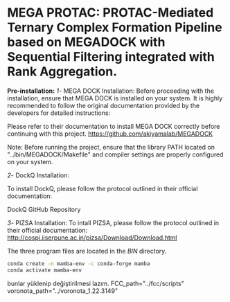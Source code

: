 <h1> MEGA PROTAC: PROTAC-Mediated Ternary Complex Formation Pipeline based on MEGADOCK with Sequential Filtering integrated with Rank Aggregation. </h1>


**Pre-installation:**
*1*- MEGA DOCK Installation:
Before proceeding with the installation, ensure that MEGA DOCK is installed on your system. It is highly recommended to follow the original documentation provided by the developers for detailed instructions:

Please refer to their documentation to install MEGA DOCK correctly before continuing with this project.
https://github.com/akiyamalab/MEGADOCK

Note: Before running the project, ensure that the library PATH located on "../bin/MEGADOCK/Makefile" and compiler settings are properly configured on your system.


*2*- DockQ Installation:

To install DockQ, please follow the protocol outlined in their official documentation:

DockQ GitHub Repository


*3*- PIZSA Installation:
To intall PIZSA, please follow the protocol outlined in their official documentation:
http://cospi.iiserpune.ac.in/pizsa/Download/Download.html

The three program files are located in the *BIN* directory.



```bash
conda create -n mamba-env -c conda-forge mamba
conda activate mamba-env
```




bunlar yüklenip değiştirilmesi lazım.
FCC_path="../fcc/scripts"
voronota_path="../voronota_1.22.3149"
